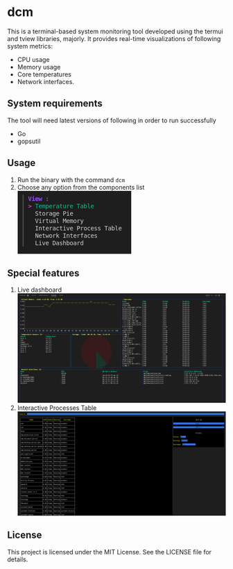 # dcm

This is a terminal-based system monitoring tool developed using the termui and tview libraries, majorly. 
It provides real-time visualizations of following system metrics: 
- CPU usage
- Memory usage
- Core temperatures 
- Network interfaces.

## System requirements
The tool will need latest versions of following in order to run successfully
- Go
- gopsutil

## Usage
1. Run the binary with the command `dcm`
2. Choose any option from the components list
    ![Component list](./assets/v_1_comp_list.png)

## Special features
1. Live dashboard
    ![Tool in action](./assets/v_1_dashboard.png)
2. Interactive Processes Table 
    ![Tool in action](./assets/v_1_processes_table.png)

## License

This project is licensed under the MIT License. See the LICENSE file for details.